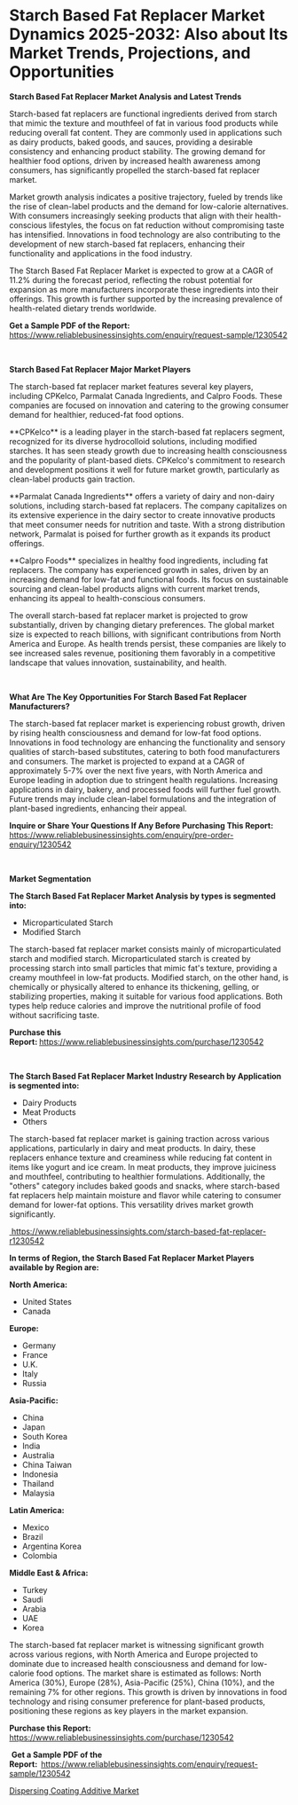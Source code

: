 <p><h1>Starch Based Fat Replacer Market Dynamics 2025-2032: Also about Its Market Trends, Projections, and Opportunities</h1></p><p><strong>Starch Based Fat Replacer Market Analysis and Latest Trends</strong></p>
<p><p>Starch-based fat replacers are functional ingredients derived from starch that mimic the texture and mouthfeel of fat in various food products while reducing overall fat content. They are commonly used in applications such as dairy products, baked goods, and sauces, providing a desirable consistency and enhancing product stability. The growing demand for healthier food options, driven by increased health awareness among consumers, has significantly propelled the starch-based fat replacer market.</p><p>Market growth analysis indicates a positive trajectory, fueled by trends like the rise of clean-label products and the demand for low-calorie alternatives. With consumers increasingly seeking products that align with their health-conscious lifestyles, the focus on fat reduction without compromising taste has intensified. Innovations in food technology are also contributing to the development of new starch-based fat replacers, enhancing their functionality and applications in the food industry.</p><p>The Starch Based Fat Replacer Market is expected to grow at a CAGR of 11.2% during the forecast period, reflecting the robust potential for expansion as more manufacturers incorporate these ingredients into their offerings. This growth is further supported by the increasing prevalence of health-related dietary trends worldwide.</p></p>
<p><strong>Get a Sample PDF of the Report:&nbsp;</strong> <a href="https://www.reliablebusinessinsights.com/enquiry/request-sample/1230542?utm_campaign=3366&utm_medium=2&utm_source=Github&utm_content=ia&utm_term=03042025&utm_id=starch-based-fat-replacer">https://www.reliablebusinessinsights.com/enquiry/request-sample/1230542</a></p>
<p>&nbsp;</p>
<p><strong>Starch Based Fat Replacer Major Market Players</strong></p>
<p><p>The starch-based fat replacer market features several key players, including CPKelco, Parmalat Canada Ingredients, and Calpro Foods. These companies are focused on innovation and catering to the growing consumer demand for healthier, reduced-fat food options.</p><p>**CPKelco** is a leading player in the starch-based fat replacers segment, recognized for its diverse hydrocolloid solutions, including modified starches. It has seen steady growth due to increasing health consciousness and the popularity of plant-based diets. CPKelco's commitment to research and development positions it well for future market growth, particularly as clean-label products gain traction.</p><p>**Parmalat Canada Ingredients** offers a variety of dairy and non-dairy solutions, including starch-based fat replacers. The company capitalizes on its extensive experience in the dairy sector to create innovative products that meet consumer needs for nutrition and taste. With a strong distribution network, Parmalat is poised for further growth as it expands its product offerings.</p><p>**Calpro Foods** specializes in healthy food ingredients, including fat replacers. The company has experienced growth in sales, driven by an increasing demand for low-fat and functional foods. Its focus on sustainable sourcing and clean-label products aligns with current market trends, enhancing its appeal to health-conscious consumers.</p><p>The overall starch-based fat replacer market is projected to grow substantially, driven by changing dietary preferences. The global market size is expected to reach billions, with significant contributions from North America and Europe. As health trends persist, these companies are likely to see increased sales revenue, positioning them favorably in a competitive landscape that values innovation, sustainability, and health.</p></p>
<p>&nbsp;</p>
<p><strong>What Are The Key Opportunities For Starch Based Fat Replacer Manufacturers?</strong></p>
<p><p>The starch-based fat replacer market is experiencing robust growth, driven by rising health consciousness and demand for low-fat food options. Innovations in food technology are enhancing the functionality and sensory qualities of starch-based substitutes, catering to both food manufacturers and consumers. The market is projected to expand at a CAGR of approximately 5-7% over the next five years, with North America and Europe leading in adoption due to stringent health regulations. Increasing applications in dairy, bakery, and processed foods will further fuel growth. Future trends may include clean-label formulations and the integration of plant-based ingredients, enhancing their appeal.</p></p>
<p><strong>Inquire or Share Your Questions If Any Before Purchasing This Report:</strong> <a href="https://www.reliablebusinessinsights.com/enquiry/pre-order-enquiry/1230542?utm_campaign=3366&utm_medium=2&utm_source=Github&utm_content=ia&utm_term=03042025&utm_id=starch-based-fat-replacer">https://www.reliablebusinessinsights.com/enquiry/pre-order-enquiry/1230542</a></p>
<p>&nbsp;</p>
<p><strong>Market Segmentation</strong></p>
<p><strong>The Starch Based Fat Replacer Market Analysis by types is segmented into:</strong></p>
<p><ul><li>Microparticulated Starch</li><li>Modified Starch</li></ul></p>
<p><p>The starch-based fat replacer market consists mainly of microparticulated starch and modified starch. Microparticulated starch is created by processing starch into small particles that mimic fat's texture, providing a creamy mouthfeel in low-fat products. Modified starch, on the other hand, is chemically or physically altered to enhance its thickening, gelling, or stabilizing properties, making it suitable for various food applications. Both types help reduce calories and improve the nutritional profile of food without sacrificing taste.</p></p>
<p><strong>Purchase this Report:&nbsp;</strong><a href="https://www.reliablebusinessinsights.com/purchase/1230542?utm_campaign=3366&utm_medium=2&utm_source=Github&utm_content=ia&utm_term=03042025&utm_id=starch-based-fat-replacer">https://www.reliablebusinessinsights.com/purchase/1230542</a></p>
<p>&nbsp;</p>
<p><strong>The Starch Based Fat Replacer Market Industry Research by Application is segmented into:</strong></p>
<p><ul><li>Dairy Products</li><li>Meat Products</li><li>Others</li></ul></p>
<p><p>The starch-based fat replacer market is gaining traction across various applications, particularly in dairy and meat products. In dairy, these replacers enhance texture and creaminess while reducing fat content in items like yogurt and ice cream. In meat products, they improve juiciness and mouthfeel, contributing to healthier formulations. Additionally, the "others" category includes baked goods and snacks, where starch-based fat replacers help maintain moisture and flavor while catering to consumer demand for lower-fat options. This versatility drives market growth significantly.</p></p>
<p><a href="https://www.reliablebusinessinsights.com/starch-based-fat-replacer-r1230542?utm_campaign=3366&utm_medium=2&utm_source=Github&utm_content=ia&utm_term=03042025&utm_id=starch-based-fat-replacer">&nbsp;https://www.reliablebusinessinsights.com/starch-based-fat-replacer-r1230542</a></p>
<p><strong>In terms of Region, the Starch Based Fat Replacer Market Players available by Region are:</strong></p>
<p>
    <p> <strong> North America: </strong>
        <ul>
            <li>United States</li>
            <li>Canada</li>
        </ul>
        </p> 
    <p> <strong> Europe: </strong>
        <ul>
            <li>Germany</li>
            <li>France</li>
            <li>U.K.</li>
            <li>Italy</li>
            <li>Russia</li>
        </ul>
        </p> 
    <p> <strong> Asia-Pacific: </strong>
        <ul>
            <li>China</li>
            <li>Japan</li>
            <li>South Korea</li>
            <li>India</li>
            <li>Australia</li>
            <li>China Taiwan</li>
            <li>Indonesia</li>
            <li>Thailand</li>
            <li>Malaysia</li>
        </ul>
        </p> 
    <p> <strong> Latin America: </strong>
        <ul>
            <li>Mexico</li>
            <li>Brazil</li>
            <li>Argentina Korea</li>
            <li>Colombia</li>
        </ul>
        </p> 
    <p> <strong> Middle East & Africa: </strong>
        <ul>
            <li>Turkey</li>
            <li>Saudi</li>
            <li>Arabia</li>
            <li>UAE</li>
            <li>Korea</li>
        </ul>
    </p>
    </p>
<p><p>The starch-based fat replacer market is witnessing significant growth across various regions, with North America and Europe projected to dominate due to increased health consciousness and demand for low-calorie food options. The market share is estimated as follows: North America (30%), Europe (28%), Asia-Pacific (25%), China (10%), and the remaining 7% for other regions. This growth is driven by innovations in food technology and rising consumer preference for plant-based products, positioning these regions as key players in the market expansion.</p></p>
<p><strong>Purchase this Report: </strong><a href="https://www.reliablebusinessinsights.com/purchase/1230542?utm_campaign=3366&utm_medium=2&utm_source=Github&utm_content=ia&utm_term=03042025&utm_id=starch-based-fat-replacer">https://www.reliablebusinessinsights.com/purchase/1230542</a></p>
<p>&nbsp;<strong>Get a Sample PDF of the Report:&nbsp;&nbsp;</strong><a href="https://www.reliablebusinessinsights.com/enquiry/request-sample/1230542?utm_campaign=3366&utm_medium=2&utm_source=Github&utm_content=ia&utm_term=03042025&utm_id=starch-based-fat-replacer">https://www.reliablebusinessinsights.com/enquiry/request-sample/1230542</a></p>
<p><strong></strong></p>
<p><p><a href="https://github.com/marteionun0/Market-Research-Report-List-1/blob/main/dispersing-coating-additive-market.md?utm_campaign=3366&utm_medium=2&utm_source=Github&utm_content=ia&utm_term=03042025&utm_id=starch-based-fat-replacer">Dispersing Coating Additive Market</a></p></p>